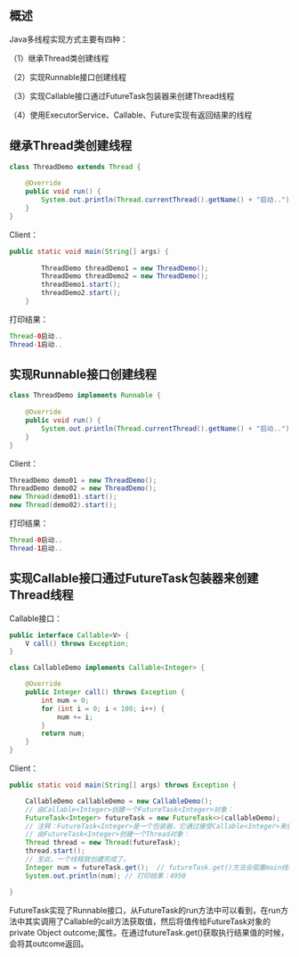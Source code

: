 ## 概述

Java多线程实现方式主要有四种：

（1）继承Thread类创建线程

（2）实现Runnable接口创建线程

（3）实现Callable接口通过FutureTask包装器来创建Thread线程

（4）使用ExecutorService、Callable、Future实现有返回结果的线程



## 继承Thread类创建线程

```java
class ThreadDemo extends Thread {
	
	@Override
	public void run() {
		System.out.println(Thread.currentThread().getName() + "启动..");
	}
}
```

Client：

```java
public static void main(String[] args) {
		
		ThreadDemo threadDemo1 = new ThreadDemo();
		ThreadDemo threadDemo2 = new ThreadDemo();
		threadDemo1.start();
		threadDemo2.start();	
	}
```

打印结果：

```java
Thread-0启动..
Thread-1启动..
```



## 实现Runnable接口创建线程

```java
class ThreadDemo implements Runnable {
	
	@Override
	public void run() {
		System.out.println(Thread.currentThread().getName() + "启动..");
	}
}
```

Client：

```java
ThreadDemo demo01 = new ThreadDemo();
ThreadDemo demo02 = new ThreadDemo();
new Thread(demo01).start();
new Thread(demo02).start();
```

打印结果：

```java
Thread-0启动..
Thread-1启动..
```



## 实现Callable接口通过FutureTask包装器来创建Thread线程

Callable接口：

```java
public interface Callable<V> {
    V call() throws Exception;
}
```

```java
class CallableDemo implements Callable<Integer> {

	@Override
	public Integer call() throws Exception {
		int num = 0;
		for (int i = 0; i < 100; i++) {
			num += i;
		}
		return num;
	}	
}
```

Client：

```java
public static void main(String[] args) throws Exception {

    CallableDemo callableDemo = new CallableDemo();
    // 由Callable<Integer>创建一个FutureTask<Integer>对象：
    FutureTask<Integer> futureTask = new FutureTask<>(callableDemo);
    // 注释：FutureTask<Integer>是一个包装器，它通过接受Callable<Integer>来创建，它同时实现了Future和Runnable接口。
    // 由FutureTask<Integer>创建一个Thread对象：
    Thread thread = new Thread(futureTask);
    thread.start();
    // 至此，一个线程就创建完成了。
    Integer num = futureTask.get();  // futureTask.get()方法会阻塞main线程的往下执行
    System.out.println(num); // 打印结果：4950

}
```

FutureTask实现了Runnable接口，从FutureTask的run方法中可以看到，在run方法中其实调用了Callable的call方法获取值，然后将值传给FutureTask对象的private Object outcome;属性。在通过futureTask.get()获取执行结果值的时候，会将其outcome返回。